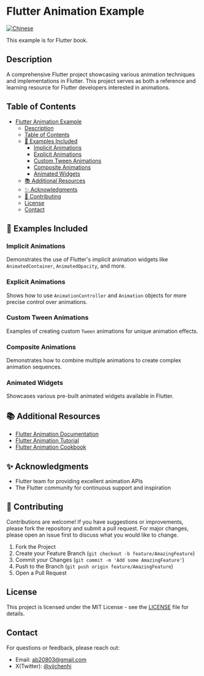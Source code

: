 # Flutter Animation Example

[![Chinese](https://img.shields.io/badge/README-%E4%B8%AD%E6%96%87-blue)](README_zh.md)

This example is for Flutter book.

## Description

A comprehensive Flutter project showcasing various animation techniques and implementations in Flutter. This project serves as both a reference and learning resource for Flutter developers interested in animations.

## Table of Contents
- [Flutter Animation Example](#flutter-animation-example)
  - [Description](#description)
  - [Table of Contents](#table-of-contents)
  - [📱 Examples Included](#-examples-included)
    - [Implicit Animations](#implicit-animations)
    - [Explicit Animations](#explicit-animations)
    - [Custom Tween Animations](#custom-tween-animations)
    - [Composite Animations](#composite-animations)
    - [Animated Widgets](#animated-widgets)
  - [📚 Additional Resources](#-additional-resources)
  - [✨ Acknowledgments](#-acknowledgments)
  - [🤝 Contributing](#-contributing)
  - [License](#license)
  - [Contact](#contact)

## 📱 Examples Included

### Implicit Animations
Demonstrates the use of Flutter's implicit animation widgets like `AnimatedContainer`, `AnimatedOpacity`, and more.

### Explicit Animations
Shows how to use `AnimationController` and `Animation` objects for more precise control over animations.

### Custom Tween Animations
Examples of creating custom `Tween` animations for unique animation effects.

### Composite Animations
Demonstrates how to combine multiple animations to create complex animation sequences.

### Animated Widgets
Showcases various pre-built animated widgets available in Flutter.

## 📚 Additional Resources

- [Flutter Animation Documentation](https://docs.flutter.dev/development/ui/animations)
- [Flutter Animation Tutorial](https://flutter.dev/docs/development/ui/animations/tutorial)
- [Flutter Animation Cookbook](https://docs.flutter.dev/cookbook/animation)

## ✨ Acknowledgments

- Flutter team for providing excellent animation APIs
- The Flutter community for continuous support and inspiration

## 🤝 Contributing

Contributions are welcome! If you have suggestions or improvements, please fork the repository and submit a pull request. For major changes, please open an issue first to discuss what you would like to change.
1. Fork the Project
2. Create your Feature Branch (`git checkout -b feature/AmazingFeature`)
3. Commit your Changes (`git commit -m 'Add some AmazingFeature'`)
4. Push to the Branch (`git push origin feature/AmazingFeature`)
5. Open a Pull Request

## License
This project is licensed under the MIT License - see the [LICENSE](LICENSE) file for details.

## Contact
For questions or feedback, please reach out:

- Email: ab20803@gmail.com
- X(Twitter): [@yiichenhi](https://twitter.com/yiichenhi)